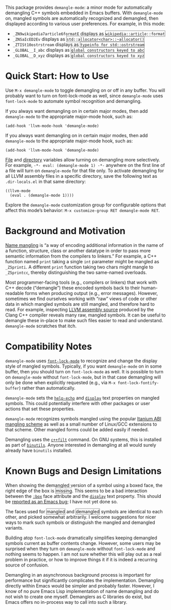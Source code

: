 This package provides `demangle-mode`: a minor mode for automatically
demangling C++ symbols embedded in Emacs buffers. With `demangle-mode`
on, mangled symbols are automatically recognized and demangled, then
displayed according to various user preferences. For example, in this
mode:

- `_ZN9wikipedia7article6formatE` displays as <span
  title="_ZN9wikipedia7article6formatE" style="border: 1px solid
  gray">`wikipedia::article::format`</span>
- `_ZNSaIcED2Ev` displays as <span title="_ZNSaIcED2Ev" style="border:
  1px solid gray">`std::allocator<char>::~allocator()`</span>
- `_ZTISt10ostrstream` displays as <span title="_ZTISt10ostrstream"
  style="border: 1px solid gray">`typeinfo for std::ostrstream`</span>
- `_GLOBAL__I_abc` displays as <span title="_GLOBAL__I_abc"
  style="border: 1px solid gray">`global constructors keyed to
  abc`</span>
- `_GLOBAL__D_xyz` displays as <span title="_GLOBAL__D_xyz"
  style="border: 1px solid gray">`global constructors keyed to
  xyz`</span>

# Quick Start: How to Use

Use `M-x demangle-mode` to toggle demangling on or off in any
buffer. You will probably want to turn on font-lock-mode as well,
since `demangle-mode` uses `font-lock-mode` to automate symbol
recognition and demangling.

If you always want demangling on in certain major modes, then add
`demangle-mode` to the appropriate major-mode hook, such as:

```elisp
(add-hook 'llvm-mode-hook 'demangle-mode)
```

If you always want demangling on in certain major modes, then add
`demangle-mode` to the appropriate major-mode hook, such as:

```elisp
(add-hook 'llvm-mode-hook 'demangle-mode)
```

[File](https://www.gnu.org/software/emacs/manual/html_node/emacs/File-Variables.html)
and
[directory](https://www.gnu.org/software/emacs/manual/html_node/emacs/Directory-Variables.html)
variables allow turning on demangling more selectively. For example,
`-*- eval: (demangle-mode 1) -*-` anywhere on the first line of a file
will turn on `demangle-mode` for that file only. To activate
demangling for all LLVM assembly files in a specific directory, save
the following text as `.dir-locals.el` in that same directory:

```elisp
((llvm-mode
  (eval . (demangle-mode 1))))
```

Explore the `demangle-mode` customization group for configurable
options that affect this mode’s behavior: `M-x customize-group RET
demangle-mode RET`.

# Background and Motivation

[Name mangling](https://en.wikipedia.org/wiki/Name_mangling) is “a way
of encoding additional information in the name of a function,
structure, class or another datatype in order to pass more semantic
information from the compilers to linkers.” For example, a C++
function named `print` taking a single `int` parameter might be
mangled as `_Z5printi`. A different `print` function taking two chars
might mangle to `_Z5printcc`, thereby distinguishing the two
same-named overloads.

Most programmer-facing tools (e.g., compilers or linkers) that work
with C++ decode (“demangle”) these encoded symbols back to their
human-readable forms when producing output (e.g., error
messages). However, sometimes we find ourselves working with “raw”
views of code or other data in which mangled symbols are still
mangled, and therefore hard to read. For example, inspecting
[LLVM assembly source](http://llvm.org/docs/LangRef.html) produced by
the Clang C++ compiler reveals many raw, mangled symbols. It can be
useful to demangle these in-place to make such files easier to read
and understand. `demangle-mode` scratches that itch.

# Compatibility Notes

`demangle-mode` uses
[`font-lock-mode`](https://www.gnu.org/software/emacs/manual/html_node/emacs/Font-Lock.html)
to recognize and change the display style of mangled
symbols. Typically, if you want `demangle-mode` on in some buffer,
then you should turn on `font-lock-mode` as well. It is possible to
turn on `demangle-mode` without `font-lock-mode`, but in that case
demangling will only be done when explicitly requested (e.g., via `M-x
font-lock-fontify-buffer`) rather than automatically.

`demangle-mode` sets the
[`help-echo`](http://www.gnu.org/software/emacs/manual/html_node/elisp/Special-Properties.html)
and
[`display`](http://www.gnu.org/software/emacs/manual/html_node/elisp/Special-Properties.html)
text properties on mangled symbols. This could potentially interfere
with other packages or user actions that set these properties.

`demangle-mode` recognizes symbols mangled using the popular
[Itanium ABI mangling scheme](http://mentorembedded.github.io/cxx-abi/abi.html#mangling)
as well as a small number of Linux/GCC extensions to that
scheme. Other mangled forms could be added easily if needed.

Demangling uses the
[`c++filt`](https://sourceware.org/binutils/docs-2.24/binutils/c_002b_002bfilt.html)
command. On GNU systems, this is installed as part of
[`binutils`](http://www.gnu.org/software/binutils/). Anyone interested
in demangling at all would surely already have `binutils` installed.

# Known Bugs and Design Limitations

When showing the demangled version of a symbol using a boxed face, the
right edge of the box is <span style="border: 1px solid gray;
border-right: none">missing</span>. This seems to be a bad interaction
between the
[`:box`](http://www.gnu.org/software/emacs/manual/html_node/elisp/Face-Attributes.html)
face attribute and the
[`display`](http://www.gnu.org/software/emacs/manual/html_node/elisp/Special-Properties.html)
text property. This should be
[reported as an Emacs bug](http://debbugs.gnu.org/Emacs.html); I have
not yet done so.

The faces used for <span style="border: 1px solid gray">mangled</span>
and <span style="border: 1px solid gray">demangled</span> symbols are
identical to each other, and picked somewhat arbitrarily. I welcome
suggestions for nicer ways to mark such symbols or distinguish the
mangled and demangled variants.

Building atop `font-lock-mode` dramatically simplifies keeping
demangled symbols current as buffer contents change. However, some
users may be surprised when they turn on `demangle-mode` without
`font-lock-mode` and nothing seems to happen. I am not sure whether
this will play out as a real problem in practice, or how to improve
things it if it is indeed a recurring source of confusion.

Demangling in an asynchronous background process is important for
performance but significantly complicates the
implementation. Demangling directly within Emacs would be simpler and
probably faster. However, I know of no pure Emacs Lisp implementation
of name demangling and do not wish to create one myself. Demanglers as
C libraries do exist, but Emacs offers no in-process way to call into
such a library.
